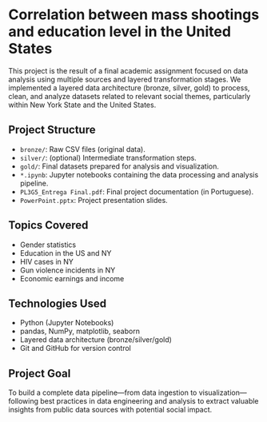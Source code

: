 # Correlation between mass shootings and education level in the United States

This project is the result of a final academic assignment focused on data analysis using multiple sources and layered transformation stages. We implemented a layered data architecture (bronze, silver, gold) to process, clean, and analyze datasets related to relevant social themes, particularly within New York State and the United States.

## Project Structure

- `bronze/`: Raw CSV files (original data).
- `silver/`: (optional) Intermediate transformation steps.
- `gold/`: Final datasets prepared for analysis and visualization.
- `*.ipynb`: Jupyter notebooks containing the data processing and analysis pipeline.
- `PL3G5_Entrega Final.pdf`: Final project documentation (in Portuguese).
- `PowerPoint.pptx`: Project presentation slides.

## Topics Covered

- Gender statistics
- Education in the US and NY
- HIV cases in NY
- Gun violence incidents in NY
- Economic earnings and income

## Technologies Used

- Python (Jupyter Notebooks)
- pandas, NumPy, matplotlib, seaborn
- Layered data architecture (bronze/silver/gold)
- Git and GitHub for version control

## Project Goal

To build a complete data pipeline—from data ingestion to visualization—following best practices in data engineering and analysis to extract valuable insights from public data sources with potential social impact.

